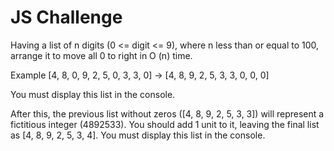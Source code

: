 # JS Challenge

Having a list of n digits (0 <= digit <= 9), where n
less than or equal to 100, arrange it to move all 0 to
right in O (n) time.

Example [4, 8, 0, 9, 2, 5, 0, 3, 3, 0] -> [4, 8, 9, 2, 5, 3, 3, 0, 0, 0]

You must display this list in the console.

After this, the previous list without zeros ([4, 8, 9, 2, 5, 3, 3]) will represent a fictitious integer (4892533). You should add 1 unit to it, leaving the final list as [4, 8, 9, 2, 5, 3, 4].
You must display this list in the console.
